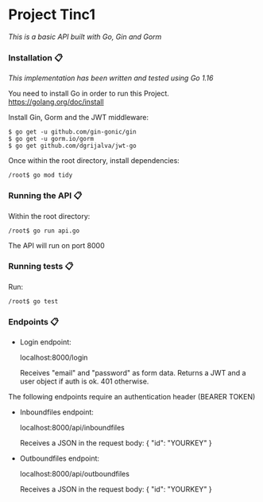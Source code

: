 # Project Tinc1

_This is a basic API built with Go, Gin and Gorm_

### Installation 📋

_This implementation has been written and tested using Go 1.16_

You need to install Go in order to run this Project.
https://golang.org/doc/install

Install Gin, Gorm and the JWT middleware:

    $ go get -u github.com/gin-gonic/gin
    $ go get -u gorm.io/gorm
    $ go get github.com/dgrijalva/jwt-go
    
Once within the root directory, install dependencies:

    /root$ go mod tidy
    
### Running the API 📋

Within the root directory:

    /root$ go run api.go
    
The API will run on port 8000
    
### Running tests 📋

Run:

    /root$ go test

### Endpoints 📋

- Login endpoint:

    localhost:8000/login

    Receives "email" and "password" as form data. Returns a JWT and a user object if auth is ok. 401 otherwise.

The following endpoints require an authentication header (BEARER TOKEN)

- Inboundfiles endpoint:

    localhost:8000/api/inboundfiles

    Receives a JSON in the request body:
    {
        "id": "YOURKEY"
    }

- Outboundfiles endpoint:

    localhost:8000/api/outboundfiles

    Receives a JSON in the request body:
    {
        "id": "YOURKEY"
    }